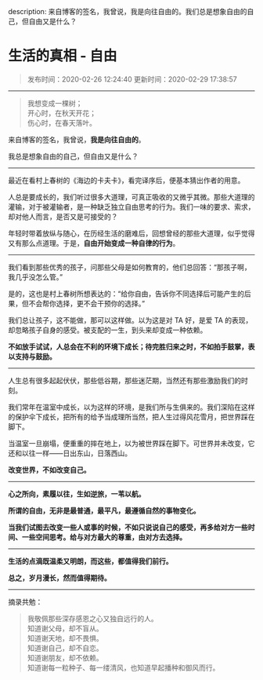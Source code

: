 description: 来自博客的签名，我曾说，我是向往自由的。我们总是想象自由的自己，但自由又是什么？

# 生活的真相 - 自由

> 发布时间：2020-02-26 12:24:40 更新时间：2020-02-29 17:38:57

----

> 我想变成一棵树；  
> 开心时，在秋天开花；  
> 伤心时，在春天落叶。

来自博客的签名，我曾说，**我是向往自由的**。

我总是想象自由的自己，但自由又是什么？

----

最近在看村上春树的《海边的卡夫卡》，看完译序后，便基本猜出作者的用意。

人总是要成长的，我们听过很多大道理，可真正吸收的又微乎其微。那些大道理的灌输，对于被灌输者，是一种缺乏独立自由思考的行为。我们一味的要求、索求，却对他人而言，是否又是可接受的？

年轻时带着放纵与随心，在历经生活的磨难后，回想曾经的那些大道理，似乎觉得又有那么点道理。于是，**自由开始变成一种自律的行为**。

----

我们看到那些优秀的孩子，问那些父母是如何教育的，他们总回答：“那孩子啊，我几乎没怎么管。” 

是的，这也是村上春树所想表达的：“给你自由，告诉你不同选择后可能产生的后果，但不会帮你选择，更不会干预你的选择。”

我们总让孩子，这不能做，那可以这样做。以为这是对 TA 好，是爱 TA 的表现，却忽略孩子自身的感受。被支配的一生，到头来却变成一种依赖。

**不如放手试试，人总会在不利的环境下成长；待完胜归来之时，不如拍手鼓掌，表以支持与鼓励。**

----

人生总有很多起起伏伏，那些低谷期，那些迷茫期，当然还有那些激励我们的时刻。

我们常年在温室中成长，以为这样的环境，是我们所与生俱来的。我们深陷在这样的保护伞下成长，把所有的给予当成理所当然，把人生过得风花雪月，把世界踩在脚下。

当温室一旦崩塌，便重重的摔在地上，以为被世界踩在脚下。可世界并未改变，它还和以往一样——日出东山，日落西山。

**改变世界，不如改变自己。**

----

**心之所向，素履以往，生如逆旅，一苇以航。**

**所谓的自由，无非是最普通，最平凡，最遵循自然的事物变化。**

**当我们试图去改变一些人或事的时候，不如只说说自己的感受，再多给对方一些时间、一些空间思考。给与对方最大的尊重，由对方去选择。**

----

**生活的点滴既温柔又明朗，而这些，都值得我们前行。**

**总之，岁月漫长，然而值得期待。**

----

摘录共勉：

> 我敬佩那些深存感恩之心又独自远行的人。  
> 知道谢父母，却不盲从。  
> 知道谢天地，却不畏惧。  
> 知道谢自己，却不自恋。  
> 知道谢朋友，却不依赖。  
> 知道谢每一粒种子、每一缕清风，也知道早起播种和御风而行。
